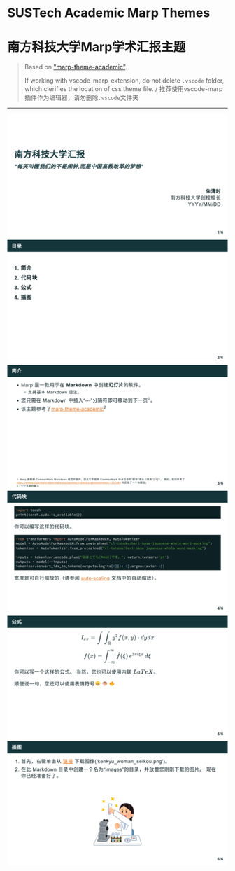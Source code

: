 # SUSTech Academic Marp Themes 

# 南方科技大学Marp学术汇报主题



> Based on ["marp-theme-academic"](https://github.com/kaisugi/marp-theme-academic). 
>
> 
>
> If working with vscode-marp-extension, do not delete `.vscode` folder, which clerifies the location of css theme file. / 推荐使用vscode-marp插件作为编辑器，请勿删除`.vscode`文件夹



---



![](./export/png/demo_01.png)
![](./export/png/demo_02.png)
![](./export/png/demo_03.png)
![](./export/png/demo_04.png)
![](./export/png/demo_05.png)
![](./export/png/demo_06.png)
